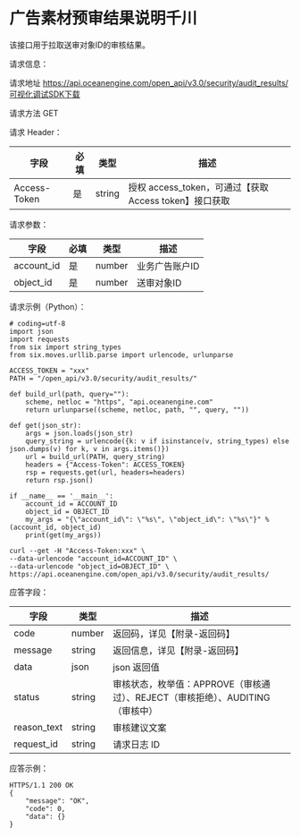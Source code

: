 # 广告素材预审结果说明千川

该接口用于拉取送审对象ID的审核结果。

请求信息：

请求地址
 https://api.oceanengine.com/open_api/v3.0/security/audit_results/可视化调试SDK下载

请求方法
 GET

请求 Header：

| 字段         | 必填 | 类型   | 描述                                                  |
| ------------ | ---- | ------ | ----------------------------------------------------- |
| Access-Token | 是   | string | 授权 access_token，可通过【获取Access token】接口获取 |

请求参数：

| 字段       | 必填 | 类型   | 描述           |
| ---------- | ---- | ------ | -------------- |
| account_id | 是   | number | 业务广告账户ID |
| object_id  | 是   | number | 送审对象ID     |

请求示例（Python）：

```
# coding=utf-8
import json
import requests
from six import string_types
from six.moves.urllib.parse import urlencode, urlunparse

ACCESS_TOKEN = "xxx"
PATH = "/open_api/v3.0/security/audit_results/"

def build_url(path, query=""):
    scheme, netloc = "https", "api.oceanengine.com"
    return urlunparse((scheme, netloc, path, "", query, ""))

def get(json_str):
    args = json.loads(json_str)
    query_string = urlencode({k: v if isinstance(v, string_types) else json.dumps(v) for k, v in args.items()})
    url = build_url(PATH, query_string)
    headers = {"Access-Token": ACCESS_TOKEN}
    rsp = requests.get(url, headers=headers)
    return rsp.json()

if __name__ == '__main__':
    account_id = ACCOUNT_ID
    object_id = OBJECT_ID
    my_args = "{\"account_id\": \"%s\", \"object_id\": \"%s\"}" % (account_id, object_id)
    print(get(my_args))
```

```
curl --get -H "Access-Token:xxx" \
--data-urlencode "account_id=ACCOUNT_ID" \
--data-urlencode "object_id=OBJECT_ID" \
https://api.oceanengine.com/open_api/v3.0/security/audit_results/
```



应答字段：

| 字段        | 类型   | 描述                                                         |
| ----------- | ------ | ------------------------------------------------------------ |
| code        | number | 返回码，详见【附录-返回码】                                  |
| message     | string | 返回信息，详见【附录-返回码】                                |
| data        | json   | json 返回值                                                  |
| status      | string | 审核状态，枚举值：APPROVE（审核通过）、REJECT（审核拒绝）、AUDITING（审核中） |
| reason_text | string | 审核建议文案                                                 |
| request_id  | string | 请求日志 ID                                                  |

应答示例：

```
HTTPS/1.1 200 OK
{
    "message": "OK",
    "code": 0,
    "data": {}
}
```